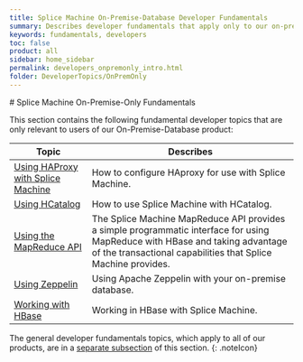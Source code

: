 ```yaml
---
title: Splice Machine On-Premise-Database Developer Fundamentals
summary: Describes developer fundamentals that apply only to our on-premise product
keywords: fundamentals, developers
toc: false
product: all
sidebar: home_sidebar
permalink: developers_onpremonly_intro.html
folder: DeveloperTopics/OnPremOnly
---
```

<section>
<div class="TopicContent" data-swiftype-index="true" markdown="1">
# Splice Machine On-Premise-Only Fundamentals

This section contains the following fundamental developer topics that are only relevant to users of our On-Premise-Database product:

<table summary="Table of descriptions of and links to the topics in this chapter">
    <col />
    <col />
    <thead>
        <tr>
            <th>Topic</th>
            <th>Describes</th>
        </tr>
    </thead>
    <tbody>
        <tr>
            <td><a href="developers_fundamentals_haproxy.html">Using HAProxy with Splice Machine</a>
            </td>
            <td>How to configure HAproxy for use with Splice Machine.</td>
        </tr>
        <tr>
            <td><a href="developers_fundamentals_hcatalog.html">Using HCatalog</a>
            </td>
            <td>How to use Splice Machine with HCatalog.</td>
        </tr>
        <tr>
            <td><a href="developers_fundamentals_mapreduce.html">Using the MapReduce API</a>
            </td>
            <td>The Splice Machine MapReduce API provides a simple programmatic interface for using MapReduce with HBase and taking advantage of the transactional capabilities that Splice Machine provides.</td>
        </tr>
        <tr>
            <td><a href="developers_fundamentals_zeppelin.html">Using Zeppelin</a>
            </td>
            <td>Using Apache Zeppelin with your on-premise database.</td>
        </tr>
        <tr>
            <td><a href="developers_fundamentals_hbase.html">Working with HBase</a>
            </td>
            <td>Working in HBase with Splice Machine.</td>
        </tr>
    </tbody>
</table>

The general developer fundamentals topics, which apply to all of our products, are in a [separate subsection](developers_fundamentals_intro.html) of this section.
{: .noteIcon}


</div>
</section>
